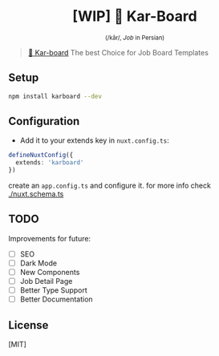 <h1 align="center">[WIP] 💼 Kar-Board</h1>
<p align="center"><sup>(/kâr/, <em>Job</em> in Persian)</sup></p>

> [📄 Kar-board](#) The best Choice for Job Board Templates

## Setup

```bash
npm install karboard --dev
```

## Configuration

- Add it to your extends key in `nuxt.config.ts`:

```ts
defineNuxtConfig({
  extends: 'karboard'
})
```

create an `app.config.ts` and configure it. for more info check [./nuxt.schema.ts](https://github.com/arashsheyda/karboard/blob/main/nuxt.schema.ts)

## TODO
Improvements for future:
- [ ] SEO
- [ ] Dark Mode
- [ ] New Components
- [ ] Job Detail Page
- [ ] Better Type Support
- [ ] Better Documentation

## License

[MIT]
